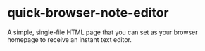 # quick-browser-note-editor
A simple, single-file HTML page that you can set as your browser homepage to receive an instant text editor.
